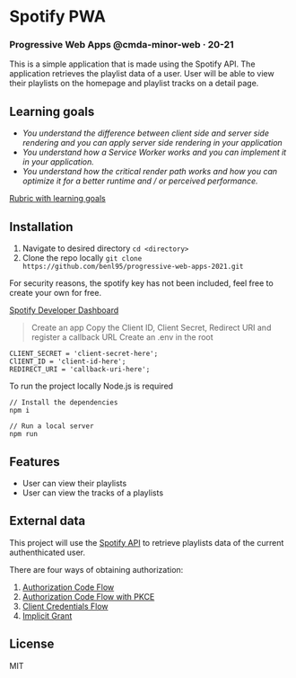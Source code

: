 # Spotify PWA

### Progressive Web Apps @cmda-minor-web · 20-21

This is a simple application that is made using the Spotify API. The application
retrieves the playlist data of a user. User will be able to view their playlists
on the homepage and playlist tracks on a detail page.

## Learning goals

-  _You understand the difference between client side and server side rendering
   and you can apply server side rendering in your application_
-  _You understand how a Service Worker works and you can implement it in your
   application._
-  _You understand how the critical render path works and how you can optimize
   it for a better runtime and / or perceived performance._

[Rubric with learning goals](https://icthva.sharepoint.com/:x:/r/sites/FDMCI_EDU__CMD20_21_Minor_Web_5i7j73jt/_layouts/15/Doc.aspx?sourcedoc=%7B276F53A7-2531-4006-8AD2-08C9A82D3A11%7D&file=PWA%202021%20Rubric.xlsx&action=edit&mobileredirect=true&wdPreviousSession=92686bea-446f-40e3-9303-33fa3f832b82&wdOrigin=TEAMS-ELECTRON.teams.undefined)

## Installation

1. Navigate to desired directory `cd <directory>`
2. Clone the repo locally
   `git clone https://github.com/benl95/progressive-web-apps-2021.git`

For security reasons, the spotify key has not been included, feel free to create
your own for free.

[Spotify Developer Dashboard](https://developer.spotify.com/dashboard/applications)

> Create an app Copy the Client ID, Client Secret, Redirect URI and register a
> callback URL Create an .env in the root

```
CLIENT_SECRET = 'client-secret-here';
ClIENT_ID = 'client-id-here';
REDIRECT_URI = 'callback-uri-here';
```

To run the project locally Node.js is required

```
// Install the dependencies
npm i

// Run a local server
npm run

```

## Features

-  User can view their playlists
-  User can view the tracks of a playlists

## External data

This project will use the
[Spotify API](https://developer.spotify.com/documentation/web-api/) to retrieve
playlists data of the current authenthicated user.

There are four ways of obtaining authorization:

1. [Authorization Code Flow](https://developer.spotify.com/documentation/general/guides/authorization-guide/#authorization-code-flow)
2. [Authorization Code Flow with PKCE](https://developer.spotify.com/documentation/general/guides/authorization-guide/#authorization-code-flow-with-proof-key-for-code-exchange-pkce)
3. [Client Credentials Flow](https://developer.spotify.com/documentation/general/guides/authorization-guide/#client-credentials-flow)
4. [Implicit Grant](https://developer.spotify.com/documentation/general/guides/authorization-guide/#implicit-grant-flow)

## License

MIT
